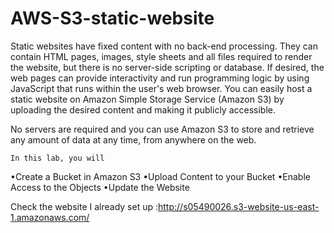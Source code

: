# AWS-S3-static-website

Static websites have fixed content with no back-end processing. 
They can contain HTML pages, images, style sheets and all files required to render the website, but there is no server-side scripting or database. 
If desired, the web pages can provide interactivity and run programming logic by using JavaScript that runs within the user's web browser.
You can easily host a static website on Amazon Simple Storage Service (Amazon S3) by uploading the desired content and making it publicly accessible.

  No servers are required and you can use Amazon S3 to store and retrieve any amount of data at any time, from anywhere on the web.


    In this lab, you will 
•Create a Bucket in Amazon S3
•Upload Content to your Bucket
•Enable Access to the Objects
•Update the Website

Check the website I already set up :http://s05490026.s3-website-us-east-1.amazonaws.com/
